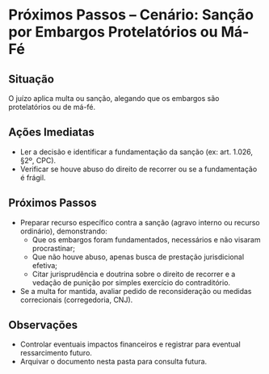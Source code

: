 # Próximos Passos – Cenário: Sanção por Embargos Protelatórios ou Má-Fé

## Situação
O juízo aplica multa ou sanção, alegando que os embargos são protelatórios ou de má-fé.

## Ações Imediatas
- Ler a decisão e identificar a fundamentação da sanção (ex: art. 1.026, §2º, CPC).
- Verificar se houve abuso do direito de recorrer ou se a fundamentação é frágil.

## Próximos Passos
- Preparar recurso específico contra a sanção (agravo interno ou recurso ordinário), demonstrando:
  - Que os embargos foram fundamentados, necessários e não visaram procrastinar;
  - Que não houve abuso, apenas busca de prestação jurisdicional efetiva;
  - Citar jurisprudência e doutrina sobre o direito de recorrer e a vedação de punição por simples exercício do contraditório.
- Se a multa for mantida, avaliar pedido de reconsideração ou medidas correcionais (corregedoria, CNJ).

## Observações
- Controlar eventuais impactos financeiros e registrar para eventual ressarcimento futuro.
- Arquivar o documento nesta pasta para consulta futura.
